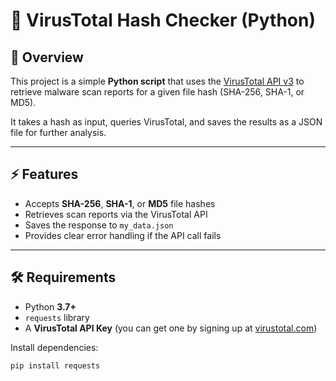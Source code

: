 # 🦠 VirusTotal Hash Checker (Python)

## 📌 Overview
This project is a simple **Python script** that uses the [VirusTotal API v3](https://developers.virustotal.com/reference/overview) to retrieve malware scan reports for a given file hash (SHA-256, SHA-1, or MD5).  

It takes a hash as input, queries VirusTotal, and saves the results as a JSON file for further analysis.  

---

## ⚡ Features
- Accepts **SHA-256**, **SHA-1**, or **MD5** file hashes  
- Retrieves scan reports via the VirusTotal API  
- Saves the response to `my_data.json`  
- Provides clear error handling if the API call fails  

---

## 🛠️ Requirements
- Python **3.7+**  
- `requests` library  
- A **VirusTotal API Key** (you can get one by signing up at [virustotal.com](https://www.virustotal.com/))  

Install dependencies:
```bash
pip install requests
